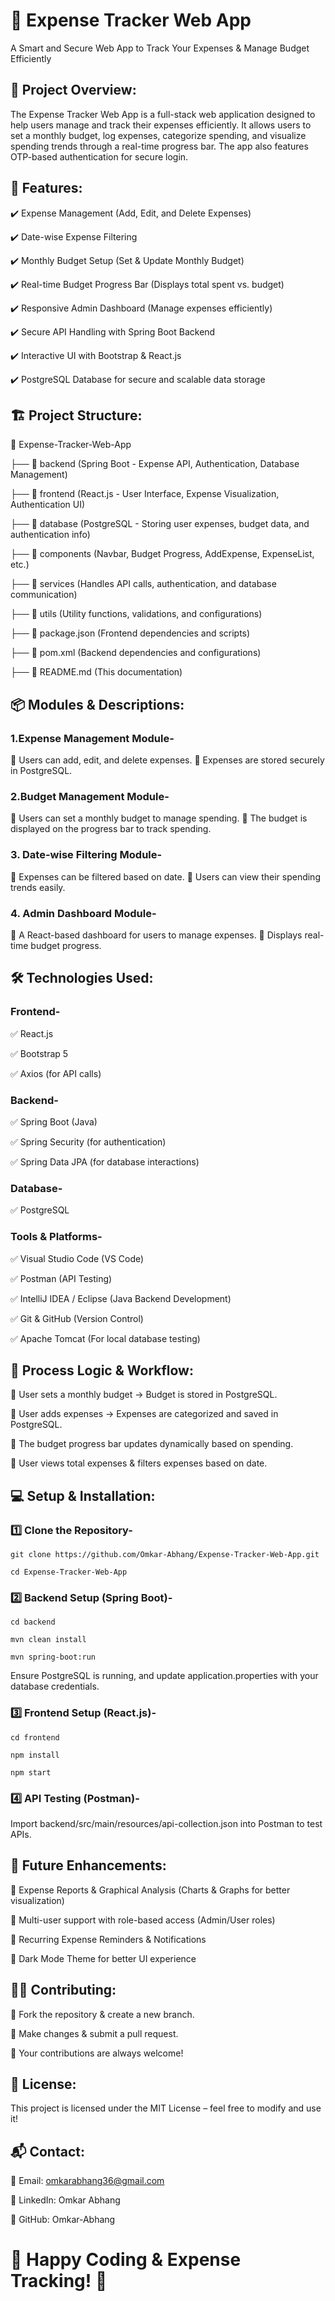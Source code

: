 # 💸 Expense Tracker Web App
A Smart and Secure Web App to Track Your Expenses & Manage Budget Efficiently

## 🚀 Project Overview:
The Expense Tracker Web App is a full-stack web application designed to help users manage and track their expenses efficiently. It allows users to set a monthly budget, log expenses, categorize spending, and visualize spending trends through a real-time progress bar. The app also features OTP-based authentication for secure login.

## 📌 Features:

✔️ Expense Management (Add, Edit, and Delete Expenses)

✔️ Date-wise Expense Filtering

✔️ Monthly Budget Setup (Set & Update Monthly Budget)

✔️ Real-time Budget Progress Bar (Displays total spent vs. budget)

✔️ Responsive Admin Dashboard (Manage expenses efficiently)

✔️ Secure API Handling with Spring Boot Backend

✔️ Interactive UI with Bootstrap & React.js

✔️ PostgreSQL Database for secure and scalable data storage

## 🏗 Project Structure:
📂 Expense-Tracker-Web-App

├── 📁 backend (Spring Boot - Expense API, Authentication, Database Management)

├── 📁 frontend (React.js - User Interface, Expense Visualization, Authentication UI)

├── 📁 database (PostgreSQL - Storing user expenses, budget data, and authentication info)

├── 📂 components (Navbar, Budget Progress, AddExpense, ExpenseList, etc.)

├── 📂 services (Handles API calls, authentication, and database communication)

├── 📂 utils (Utility functions, validations, and configurations)

├── 📄 package.json (Frontend dependencies and scripts)

├── 📄 pom.xml (Backend dependencies and configurations)

├── 📄 README.md (This documentation)

## 📦 Modules & Descriptions:
   ### 1.Expense Management Module-
   
  🔹 Users can add, edit, and delete expenses.
  🔹 Expenses are stored securely in PostgreSQL.
  

  ### 2.Budget Management Module-
  
  🔹 Users can set a monthly budget to manage spending.
  🔹 The budget is displayed on the progress bar to track spending.

  ### 3. Date-wise Filtering Module-
     
  🔹 Expenses can be filtered based on date.
  🔹 Users can view their spending trends easily.

  ### 4. Admin Dashboard Module-
     
  🔹 A React-based dashboard for users to manage expenses.
  🔹 Displays real-time budget progress.

## 🛠 Technologies Used:
### Frontend-
✅ React.js

✅ Bootstrap 5

✅ Axios (for API calls)

### Backend-
✅ Spring Boot (Java)

✅ Spring Security (for authentication)

✅ Spring Data JPA (for database interactions)

### Database-
✅ PostgreSQL

### Tools & Platforms-
✅ Visual Studio Code (VS Code)

✅ Postman (API Testing)

✅ IntelliJ IDEA / Eclipse (Java Backend Development)

✅ Git & GitHub (Version Control)

✅ Apache Tomcat (For local database testing)


## 🔄 Process Logic & Workflow:

📌 User sets a monthly budget → Budget is stored in PostgreSQL.

📌 User adds expenses → Expenses are categorized and saved in PostgreSQL.

📌 The budget progress bar updates dynamically based on spending.

📌 User views total expenses & filters expenses based on date.

## 💻 Setup & Installation:
### 1️⃣ Clone the Repository-
```
git clone https://github.com/Omkar-Abhang/Expense-Tracker-Web-App.git
```
```
cd Expense-Tracker-Web-App
```
### 2️⃣ Backend Setup (Spring Boot)-
```
cd backend
```
```
mvn clean install
```
```
mvn spring-boot:run
```
Ensure PostgreSQL is running, and update application.properties with your database credentials.

### 3️⃣ Frontend Setup (React.js)-
```
cd frontend
```
```
npm install
```
```
npm start
```

### 4️⃣ API Testing (Postman)-

Import backend/src/main/resources/api-collection.json into Postman to test APIs.

## 🚀 Future Enhancements:
🔹 Expense Reports & Graphical Analysis (Charts & Graphs for better visualization)

🔹 Multi-user support with role-based access (Admin/User roles)

🔹 Recurring Expense Reminders & Notifications

🔹 Dark Mode Theme for better UI experience

## 👨‍💻 Contributing:
🔹 Fork the repository & create a new branch.

🔹 Make changes & submit a pull request.

🔹 Your contributions are always welcome!

## 📄 License:
This project is licensed under the MIT License – feel free to modify and use it!

## 📬 Contact:

📧 Email: omkarabhang36@gmail.com

🔗 LinkedIn: Omkar Abhang

🐙 GitHub: Omkar-Abhang

# 🚀 Happy Coding & Expense Tracking! 🚀











